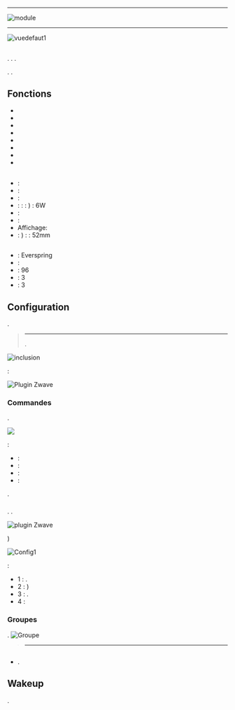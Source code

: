 # 

 ****

![module](images/everspring.AD147-6/module.jpg)

 ****

![vuedefaut1](images/everspring.AD147-6/vuedefaut1.jpg)

## 

. . .

. .

## Fonctions

-   
-   
-   
-   
-   
-   
-   
-   

## 

-    : 
-    : 
-    : 
-    :  :  : ) : 6W
-    : 
-    : 
-   Affichage: 
-    : ) :  : 52mm

## 

-    : Everspring
-    : 
-    : 96
-    : 3
-    : 3

## Configuration

 [](https://doc.jeedom.com/es_ES/plugins/automation%20protocol/openzwave/).

> ****
>
> . 

![inclusion](images/everspring.AD147-6/inclusion.jpg)

 :

![Plugin Zwave](images/everspring.AD147-6/information.jpg)

### Commandes

.

![](images/everspring.AD147-6/commandes.jpg)

 :

-    : 
-    : 
-    : 
-    : 

.

### 

. .

![ plugin Zwave](images/plugin/bouton_configuration.jpg)

)

![Config1](images/everspring.AD147-6/config1.jpg)

 :

-   1 : .
-   2 : )
-   3 : .
-   4 : 

### Groupes

.
![Groupe](images/everspring.AD147-6/groupe.jpg)

> ****
>
> 

## 

### 

-   .

## Wakeup

.
